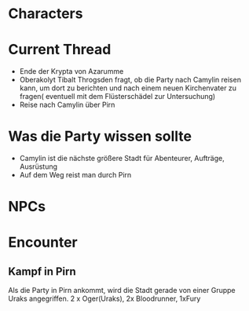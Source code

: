 # Characters


# Current Thread
- Ende der Krypta von Azarumme
- Oberakolyt Tibalt Throgsden fragt, ob die Party nach Camylin reisen kann, um dort zu berichten und nach einem neuen Kirchenvater zu fragen( eventuell mit dem Flüsterschädel zur Untersuchung)
- Reise nach Camylin über Pirn

# Was die Party wissen sollte
- Camylin ist die nächste größere Stadt für Abenteurer, Aufträge, Ausrüstung 
- Auf dem Weg reist man durch Pirn

# NPCs



# Encounter

## Kampf in Pirn
Als die Party in Pirn ankommt, wird die Stadt gerade von einer Gruppe Uraks angegriffen.
2 x Oger(Uraks), 2x Bloodrunner, 1xFury